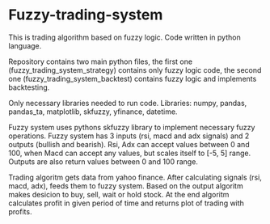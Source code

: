 # Fuzzy-trading-system

This is trading algorithm based on fuzzy logic. Code written in python language.

Repository contains two main python files, the first one (fuzzy_trading_system_strategy) contains only fuzzy logic code, the second one (fuzzy_trading_system_backtest) contains fuzzy logic and implements backtesting.

Only necessary libraries needed to run code. Libraries: numpy, pandas, pandas_ta, matplotlib, skfuzzy, yfinance, datetime.

Fuzzy system uses pythons skfuzzy library to implement necessary fuzzy operations. Fuzzy system has 3 inputs (rsi, macd and adx signals) and 2 outputs (bullish and bearish).
Rsi, Adx can accept values between 0 and 100, when Macd can accept any values, but scales itself to [-5, 5] range. Outputs are also return values between 0 and 100 range.

Trading algoritm gets data from yahoo finance. After calculating signals (rsi, macd, adx), feeds them to fuzzy system. Based on the output algoritm makes desicion to buy, sell, wait or hold stock. At the end algoritm calculates profit in given period of time and returns plot of trading with profits.
